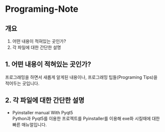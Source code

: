 # Programing-Note
개요
---------
1. 어떤 내용이 적혀있는 곳인가?
2. 각 파일에 대한 간단한 설명

## 1. 어떤 내용이 적혀있는 곳인가?
프로그래밍을 하면서 새롭게 알게된 내용이나, 프로그래밍 팁들(Programing Tips)을 적어두는 곳입니다.

## 2. 각 파일에 대한 간단한 설명
 - Pyinstaller manual With Pyqt5</br>
Python과 Pyqt5를 이용한 프로젝트를 Pyinstaller를 이용해 exe화 시킬때에 대한 빠른 매뉴얼입니다.
